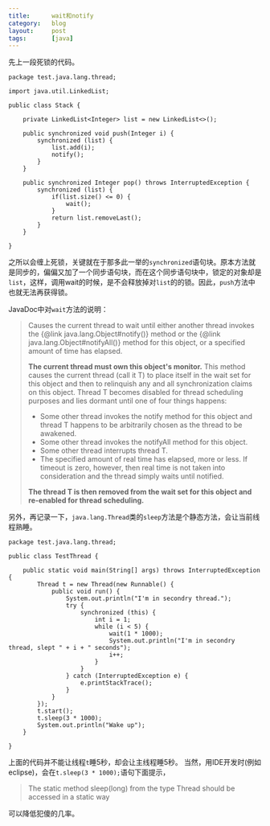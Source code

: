 ```yaml
---
title:      wait和notify
category:   blog
layout:     post
tags:       [java]
---
```



先上一段死锁的代码。

    package test.java.lang.thread;
    
    import java.util.LinkedList;
    
    public class Stack {
    
        private LinkedList<Integer> list = new LinkedList<>();
    
        public synchronized void push(Integer i) {
            synchronized (list) {
                list.add(i);
                notify();
            }
        }
    
        public synchronized Integer pop() throws InterruptedException {
            synchronized (list) {
                if(list.size() <= 0) {
                    wait();
                }
                return list.removeLast();
            }
        }
    
    }
    

之所以会缠上死锁，关键就在于那多此一举的`synchronized`语句块。原本方法就是同步的，偏偏又加了一个同步语句块，而在这个同步语句块中，锁定的对象却是`list`，这样，调用wait的时候，是不会释放掉对`list`的的锁。因此，`push`方法中也就无法再获得锁。

JavaDoc中对`wait`方法的说明：

> Causes the current thread to wait until either another thread invokes the {@link java.lang.Object#notify()} method or the {@link java.lang.Object#notifyAll()} method for this object, or a specified amount of time has elapsed.
> 
> **The current thread must own this object's monitor.** This method causes the current thread (call it T) to place itself in the wait set for this object and then to relinquish any and all synchronization claims on this object. Thread T becomes disabled for thread scheduling purposes and lies dormant until one of four things happens:
> 
> *   Some other thread invokes the notify method for this object and thread T happens to be arbitrarily chosen as the thread to be awakened. 
> *   Some other thread invokes the notifyAll method for this object. 
> *   Some other thread interrupts thread T. 
> *   The specified amount of real time has elapsed, more or less. If timeout is zero, however, then real time is not taken into consideration and the thread simply waits until notified. 
> 
> **The thread T is then removed from the wait set for this object and re-enabled for thread scheduling.**

另外，再记录一下，`java.lang.Thread`类的`sleep`方法是个静态方法，会让当前线程熟睡。

    package test.java.lang.thread;
    
    public class TestThread {
    
        public static void main(String[] args) throws InterruptedException {
            Thread t = new Thread(new Runnable() {
                public void run() {
                    System.out.println("I'm in secondry thread.");
                    try {
                        synchronized (this) {
                            int i = 1;
                            while (i < 5) {
                                wait(1 * 1000);
                                System.out.println("I'm in secondry thread, slept " + i + " seconds");
                                i++;
                            }
                        }
                    } catch (InterruptedException e) {
                        e.printStackTrace();
                    }
                }
            });
            t.start();
            t.sleep(3 * 1000);
            System.out.println("Wake up");
        }
    
    }
    

上面的代码并不能让线程`t`睡5秒，却会让主线程睡5秒。 当然，用IDE开发时(例如eclipse)，会在`t.sleep(3 * 1000);`语句下面提示，

> The static method sleep(long) from the type Thread should be accessed in a static way

可以降低犯傻的几率。
